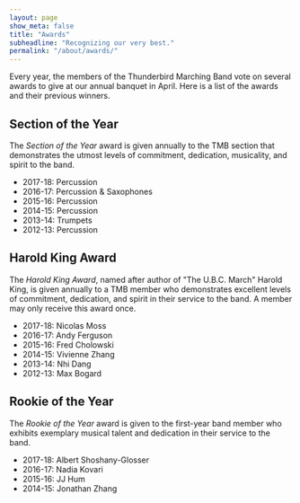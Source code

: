 ```yaml
---
layout: page
show_meta: false
title: "Awards"
subheadline: "Recognizing our very best."
permalink: "/about/awards/"
---
```

Every year, the members of the Thunderbird Marching Band vote on several awards to give at our annual banquet in April. Here is a list of the awards and their previous winners.

## Section of the Year
The *Section of the Year* award is given annually to the TMB section that demonstrates the utmost levels of commitment, dedication, musicality, and spirit to the band.

 *  2017-18: Percussion
 *  2016-17: Percussion & Saxophones
 *  2015-16: Percussion
 *  2014-15: Percussion
 *  2013-14: Trumpets
 *  2012-13: Percussion

## Harold King Award
The *Harold King Award*, named after author of "The U.B.C. March" Harold King, is given annually to a TMB member who demonstrates excellent levels of commitment, dedication, and spirit in their service to the band. A member may only receive this award once.

 *  2017-18: Nicolas Moss
 *  2016-17: Andy Ferguson
 *  2015-16: Fred Cholowski
 *  2014-15: Vivienne Zhang
 *  2013-14: Nhi Dang
 *  2012-13: Max Bogard

## Rookie of the Year
The *Rookie of the Year* award is given to the first-year band member who exhibits exemplary musical talent and dedication in their service to the band.

 *  2017-18: Albert Shoshany-Glosser
 *  2016-17: Nadia Kovari
 *  2015-16: JJ Hum
 *  2014-15: Jonathan Zhang

